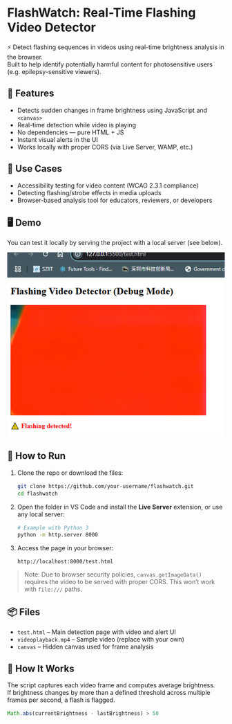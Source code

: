 # FlashWatch: Real-Time Flashing Video Detector

⚡️ Detect flashing sequences in videos using real-time brightness analysis in the browser.  
Built to help identify potentially harmful content for photosensitive users (e.g. epilepsy-sensitive viewers).

## 🚀 Features

- Detects sudden changes in frame brightness using JavaScript and `<canvas>`
- Real-time detection while video is playing
- No dependencies — pure HTML + JS
- Instant visual alerts in the UI
- Works locally with proper CORS (via Live Server, WAMP, etc.)

## 🧪 Use Cases

- Accessibility testing for video content (WCAG 2.3.1 compliance)
- Detecting flashing/strobe effects in media uploads
- Browser-based analysis tool for educators, reviewers, or developers

## 🖥️ Demo

You can test it locally by serving the project with a local server (see below).

![Demo Screenshot](demo.png) <!-- Optional if you add a screenshot -->

## 🔧 How to Run

1. Clone the repo or download the files:
    ```bash
    git clone https://github.com/your-username/flashwatch.git
    cd flashwatch
    ```

2. Open the folder in VS Code and install the **Live Server** extension, or use any local server:
    ```bash
    # Example with Python 3
    python -m http.server 8000
    ```

3. Access the page in your browser:
    ```
    http://localhost:8000/test.html
    ```

> Note: Due to browser security policies, `canvas.getImageData()` requires the video to be served with proper CORS. This won’t work with `file:///` paths.

## 📦 Files

- `test.html` – Main detection page with video and alert UI
- `videoplayback.mp4` – Sample video (replace with your own)
- `canvas` – Hidden canvas used for frame analysis

## 🧠 How It Works

The script captures each video frame and computes average brightness.  
If brightness changes by more than a defined threshold across multiple frames per second, a flash is flagged.

```js
Math.abs(currentBrightness - lastBrightness) > 50
